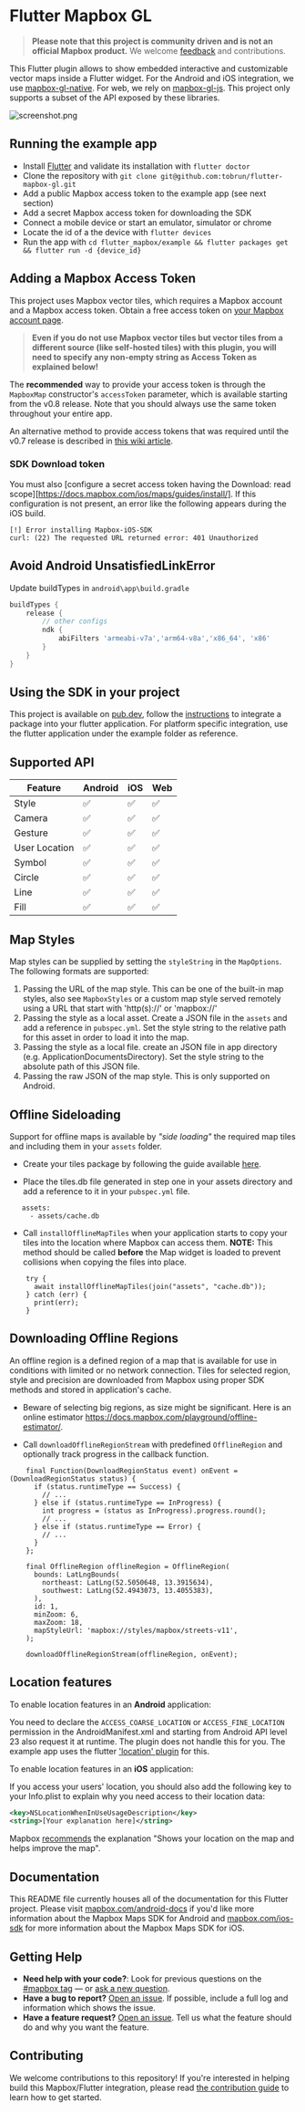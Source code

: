 # Flutter Mapbox GL

> **Please note that this project is community driven and is not an official Mapbox product.** We welcome [feedback](https://github.com/tobrun/flutter-mapbox-gl/issues) and contributions.

This Flutter plugin allows to show embedded interactive and customizable vector maps inside a Flutter widget. For the Android and iOS integration, we use [mapbox-gl-native](https://github.com/mapbox/mapbox-gl-native). For web, we rely on [mapbox-gl-js](https://github.com/mapbox/mapbox-gl-js). This project only supports a subset of the API exposed by these libraries. 

![screenshot.png](screenshot.png)

## Running the example app

- Install [Flutter](https://flutter.io/get-started/) and validate its installation with `flutter doctor`
- Clone the repository with `git clone git@github.com:tobrun/flutter-mapbox-gl.git`
- Add a public Mapbox access token to the example app (see next section)
- Add a secret Mapbox access token for downloading the SDK
- Connect a mobile device or start an emulator, simulator or chrome
- Locate the id of a the device with `flutter devices`
- Run the app with `cd flutter_mapbox/example && flutter packages get && flutter run -d {device_id}`

## Adding a Mapbox Access Token

This project uses Mapbox vector tiles, which requires a Mapbox account and a Mapbox access token. Obtain a free access token on [your Mapbox account page](https://www.mapbox.com/account/access-tokens/).
> **Even if you do not use Mapbox vector tiles but vector tiles from a different source (like self-hosted tiles) with this plugin, you will need to specify any non-empty string as Access Token as explained below!**


The **recommended** way to provide your access token is through the `MapboxMap` constructor's `accessToken` parameter, which is available starting from the v0.8 release. Note that you should always use the same token throughout your entire app.

An alternative method to provide access tokens that was required until the v0.7 release is described in [this wiki article](https://github.com/tobrun/flutter-mapbox-gl/wiki/Mapbox-access-tokens).

### SDK Download token

You must also [configure a secret access token having the Download: read
scope][https://docs.mapbox.com/ios/maps/guides/install/]. If this configuration
is not present, an error like the following appears during the iOS build.

```
[!] Error installing Mapbox-iOS-SDK
curl: (22) The requested URL returned error: 401 Unauthorized
```

## Avoid Android UnsatisfiedLinkError

Update buildTypes in `android\app\build.gradle`

```gradle
buildTypes {
    release {
        // other configs
        ndk {
            abiFilters 'armeabi-v7a','arm64-v8a','x86_64', 'x86'
        }
    }
}
```

## Using the SDK in your project

This project is available on [pub.dev](https://pub.dev/packages/mapbox_gl), follow the [instructions](https://flutter.dev/docs/development/packages-and-plugins/using-packages#adding-a-package-dependency-to-an-app) to integrate a package into your flutter application. For platform specific integration, use the flutter application under the example folder as reference. 

## Supported API

| Feature | Android | iOS | Web |
| ------ | ------ | ----- | ----- |
| Style | :white_check_mark:   | :white_check_mark: | :white_check_mark: |
| Camera | :white_check_mark:   | :white_check_mark: | :white_check_mark: |
| Gesture | :white_check_mark:   | :white_check_mark: | :white_check_mark: |
| User Location | :white_check_mark: | :white_check_mark: | :white_check_mark: |
| Symbol | :white_check_mark:   | :white_check_mark: | :white_check_mark: |
| Circle | :white_check_mark:   | :white_check_mark: | :white_check_mark: |
| Line | :white_check_mark:   | :white_check_mark: | :white_check_mark: |
| Fill | :white_check_mark:   | :white_check_mark: | :white_check_mark: |

## Map Styles

Map styles can be supplied by setting the `styleString` in the `MapOptions`. The following formats are supported:

1. Passing the URL of the map style. This can be one of the built-in map styles, also see `MapboxStyles` or a custom map style served remotely using a URL that start with 'http(s)://' or 'mapbox://'
2. Passing the style as a local asset. Create a JSON file in the `assets` and add a reference in `pubspec.yml`. Set the style string to the relative path for this asset in order to load it into the map.
3. Passing the style as a local file. create an JSON file in app directory (e.g. ApplicationDocumentsDirectory). Set the style string to the absolute path of this JSON file.
4. Passing the raw JSON of the map style. This is only supported on Android.  

## Offline Sideloading

Support for offline maps is available by *"side loading"* the required map tiles and including them in your `assets` folder.

* Create your tiles package by following the guide available [here](https://docs.mapbox.com/ios/maps/overview/offline/).

* Place the tiles.db file generated in step one in your assets directory and add a reference to it in your `pubspec.yml` file.

```
   assets:
     - assets/cache.db
```

* Call `installOfflineMapTiles` when your application starts to copy your tiles into the location where Mapbox can access them.  **NOTE:** This method should be called **before** the Map widget is loaded to prevent collisions when copying the files into place.
 
```
    try {
      await installOfflineMapTiles(join("assets", "cache.db"));
    } catch (err) {
      print(err);
    }
```

## Downloading Offline Regions

An offline region is a defined region of a map that is available for use in conditions with limited or no network connection. Tiles for selected region, style and precision are downloaded from Mapbox using proper SDK methods and stored in application's cache. 

* Beware of selecting big regions, as size might be significant. Here is an online estimator https://docs.mapbox.com/playground/offline-estimator/.

* Call `downloadOfflineRegionStream` with predefined `OfflineRegion` and optionally track progress in the callback function.

```      
    final Function(DownloadRegionStatus event) onEvent = (DownloadRegionStatus status) {
      if (status.runtimeType == Success) {
        // ...
      } else if (status.runtimeType == InProgress) {
        int progress = (status as InProgress).progress.round();
        // ...
      } else if (status.runtimeType == Error) {
        // ...
      }
    };

    final OfflineRegion offlineRegion = OfflineRegion(
      bounds: LatLngBounds(
        northeast: LatLng(52.5050648, 13.3915634),
        southwest: LatLng(52.4943073, 13.4055383),
      ),
      id: 1,
      minZoom: 6,
      maxZoom: 18,
      mapStyleUrl: 'mapbox://styles/mapbox/streets-v11',
    );

    downloadOfflineRegionStream(offlineRegion, onEvent);
```


## Location features
To enable location features in an **Android** application:

You need to declare the `ACCESS_COARSE_LOCATION` or `ACCESS_FINE_LOCATION` permission in the AndroidManifest.xml and starting from Android API level 23 also request it at runtime. The plugin does not handle this for you. The example app uses the flutter ['location' plugin](https://pub.dev/packages/location) for this. 

To enable location features in an **iOS** application:

If you access your users' location, you should also add the following key to your Info.plist to explain why you need access to their location data:

```xml
<key>NSLocationWhenInUseUsageDescription</key>
<string>[Your explanation here]</string>
```

Mapbox [recommends](https://docs.mapbox.com/help/tutorials/first-steps-ios-sdk/#display-the-users-location) the explanation "Shows your location on the map and helps improve the map".

## Documentation

This README file currently houses all of the documentation for this Flutter project. Please visit [mapbox.com/android-docs](https://www.mapbox.com/android-docs/) if you'd like more information about the Mapbox Maps SDK for Android and [mapbox.com/ios-sdk](https://www.mapbox.com/ios-sdk/) for more information about the Mapbox Maps SDK for iOS.

## Getting Help

- **Need help with your code?**: Look for previous questions on the [#mapbox tag](https://stackoverflow.com/questions/tagged/mapbox+flutter) — or [ask a new question](https://stackoverflow.com/questions/tagged/mapbox+android).
- **Have a bug to report?** [Open an issue](https://github.com/tobrun/flutter-mapbox-gl/issues/new). If possible, include a full log and information which shows the issue.
- **Have a feature request?** [Open an issue](https://github.com/tobrun/flutter-mapbox-gl/issues/new). Tell us what the feature should do and why you want the feature.


## Contributing

We welcome contributions to this repository! If you're interested in helping build this Mapbox/Flutter integration, please read [the contribution guide](https://github.com/tobrun/flutter-mapbox-gl/blob/master/CONTRIBUTING.md) to learn how to get started.
